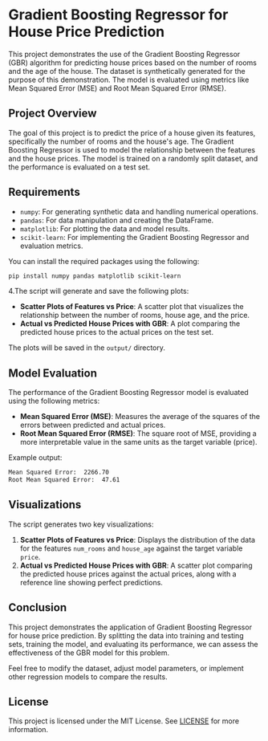 # Gradient Boosting Regressor for House Price Prediction

This project demonstrates the use of the Gradient Boosting Regressor (GBR) algorithm for predicting house prices based on the number of rooms and the age of the house. The dataset is synthetically generated for the purpose of this demonstration. The model is evaluated using metrics like Mean Squared Error (MSE) and Root Mean Squared Error (RMSE).

## Project Overview

The goal of this project is to predict the price of a house given its features, specifically the number of rooms and the house's age. The Gradient Boosting Regressor is used to model the relationship between the features and the house prices. The model is trained on a randomly split dataset, and the performance is evaluated on a test set.

## Requirements

- `numpy`: For generating synthetic data and handling numerical operations.
- `pandas`: For data manipulation and creating the DataFrame.
- `matplotlib`: For plotting the data and model results.
- `scikit-learn`: For implementing the Gradient Boosting Regressor and evaluation metrics.

You can install the required packages using the following:

```bash
pip install numpy pandas matplotlib scikit-learn
```

4.The script will generate and save the following plots:

- **Scatter Plots of Features vs Price**: A scatter plot that visualizes the relationship between the number of rooms, house age, and the price.
- **Actual vs Predicted House Prices with GBR**: A plot comparing the predicted house prices to the actual prices on the test set.

The plots will be saved in the `output/` directory.

## Model Evaluation

The performance of the Gradient Boosting Regressor model is evaluated using the following metrics:

- **Mean Squared Error (MSE)**: Measures the average of the squares of the errors between predicted and actual prices.
- **Root Mean Squared Error (RMSE)**: The square root of MSE, providing a more interpretable value in the same units as the target variable (price).

Example output:

``` bash
Mean Squared Error:  2266.70
Root Mean Squared Error:  47.61
```

## Visualizations

The script generates two key visualizations:

1. **Scatter Plots of Features vs Price**: Displays the distribution of the data for the features `num_rooms` and `house_age` against the target variable `price`.
2. **Actual vs Predicted House Prices with GBR**: A scatter plot comparing the predicted house prices against the actual prices, along with a reference line showing perfect predictions.

## Conclusion

This project demonstrates the application of Gradient Boosting Regressor for house price prediction. By splitting the data into training and testing sets, training the model, and evaluating its performance, we can assess the effectiveness of the GBR model for this problem.

Feel free to modify the dataset, adjust model parameters, or implement other regression models to compare the results.

## License

This project is licensed under the MIT License. See [LICENSE](LICENSE) for more information.
